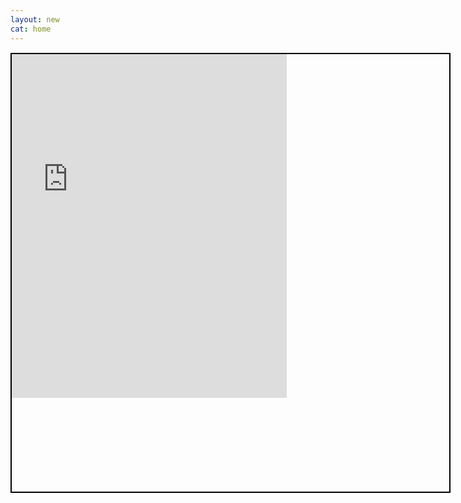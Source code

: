 ```yaml
---
layout: new
cat: home
---
```

<div style="border: 2px solid Black; overflow: hidden; margin: 15px auto; width: 700px; height: 700px;">
<iframe scrolling="no" src="http://www.atlantajcc.org/pldb-live/bbyo-co-ed-fall-flag-football-league-37023/?back=pldb_active" style="border: 0px none; margin-left: -260; height: 100%; margin-top: -150px; width: 100%;">
</iframe>
</div>
